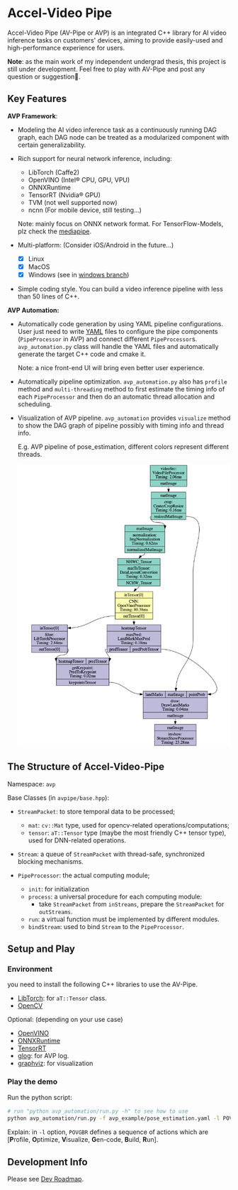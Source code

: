 # Accel-Video Pipe

Accel-Video Pipe (AV-Pipe or AVP) is an integrated C++ library for AI video inference tasks on customers' devices, aiming to provide easily-used and high-performance experience for users.

**Note**: as the main work of my independent undergrad thesis, this project is still under development. Feel free to play with AV-Pipe and post any question or suggestion👏. 

## Key Features

**AVP Framework**:

* Modeling the AI video inference task as a continuously running DAG graph, each DAG node can be treated as a modularized component with certain generalizability.

* Rich support for neural network inference, including:

  * LibTorch (Caffe2)
  * OpenVINO (Intel® CPU, GPU, VPU)
  * ONNXRuntime
  * TensorRT (Nvidia® GPU)
  * TVM (not well supported now)
  * ncnn (For mobile device, still testing...)

  Note: mainly focus on ONNX network format. For TensorFlow-Models, plz check the [mediapipe](https://github.com/google/mediapipe/).

* Multi-platform: (Consider iOS/Android in the future...)
  * [x] Linux
  * [x] MacOS
  * [x] Windows (see in [windows branch](https://github.com/nexuslrf/Accel-Video-Pipe/tree/windows))

* Simple coding style. You can build a video inference pipeline with less than 50 lines of C++.

**AVP Automation:**

* Automatically code generation by using YAML pipeline configurations. User just need to write [YAML](FORMAT.md) files to configure the pipe components (`PipeProcessor` in AVP) and connect different `PipeProcessor`s. `avp_automation.py` class will handle the YAML files and automatically generate the target C++ code and cmake it.

  Note: a nice front-end UI will bring even better user experience.

* Automatically pipeline optimization. `avp_automation.py` also has `profile` method and `multi-threading` method to first estimate the timing info of each `PipeProcessor` and then do an automatic thread allocation and scheduling.

* Visualization of AVP pipeline. `avp_automation` provides `visualize` method to show the DAG graph of pipeline possibly with timing info and thread info. 

  E.g. AVP pipeline of pose_estimation, different colors represent different threads.

  <img src="figs/AVP_pose_estimation.png" width=500/>

  

  

## The Structure of Accel-Video-Pipe

Namespace: `avp`

Base Classes (in `avpipe/base.hpp`):

* `StreamPacket`: to store temporal data to be processed;
  * `mat`: `cv::Mat` type, used for opencv-related operations/computations;
  * `tensor`: `aT::Tensor` type (maybe the most friendly C++ tensor type), used for DNN-related operations.

* `Stream`: a queue of `StreamPacket` with thread-safe, synchronized blocking mechanisms.

* `PipeProcessor`: the actual computing module; 
  * `init`: for initialization
  * `process`: a universal procedure for each computing module:
    * take `StreamPacket` from `inStreams`, prepare the `StreamPacket` for `outStreams`.
  * `run`: a virtual function must be implemented by different modules.
  * `bindStream`: used to bind `Stream` to the `PipeProcessor`. 

## Setup and Play

### Environment

you need to install the following C++ libraries to use the AV-Pipe.

* [LibTorch](https://pytorch.org/): for `aT::Tensor` class.
* [OpenCV](https://opencv.org/)

Optional: (depending on your use case)

* [OpenVINO](https://docs.openvinotoolkit.org/latest/index.html)
* [ONNXRuntime](https://microsoft.github.io/onnxruntime/)
* [TensorRT](https://docs.nvidia.com/deeplearning/sdk/tensorrt-developer-guide/index.html)
* [glog](https://github.com/google/glog): for AVP log.
* [graphviz](https://graphviz.org/): for visualization

### Play the demo

Run the python script:

```bash
# run "python avp_automation/run.py -h" to see how to use
python avp_automation/run.py -f avp_example/pose_estimation.yaml -l POVGBR --loop_len 50
```
Explain: in `-l` option, `POVGBR` defines a sequence of actions which are [**P**rofile, **O**ptimize, **V**isualize, **G**en-code, **B**uild, **R**un].

## Development Info

Please see [Dev Roadmap](ROADMAP.md).
